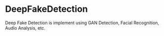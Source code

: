 # DeepFakeDetection
Deep Fake Detection is implement using GAN Detection, Facial Recognition, Audio Analysis, etc.
